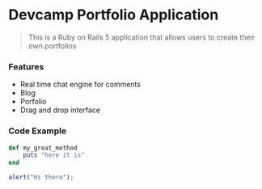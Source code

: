 # Devcamp Portfolio Application

> This is a Ruby on Rails 5 application that allows users to create their own portfolios

### Features

- Real time chat engine for comments
- Blog
- Porfolio
- Drag and drop interface

### Code Example

```ruby
def my_great_method
    puts "here it is"
end
```

```javascript
alert("Hi there");
```
